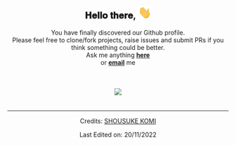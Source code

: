 <div align="center">
<h2> 𝐇𝐞𝐥𝐥𝐨 𝐭𝐡𝐞𝐫𝐞,  <img src="https://github.com/Komi7/resources/blob/main/Hi.gif" width="30px"></h2>
</div>
<div align="center">

You have finally discovered our Github profile. <br>
Please feel free to clone/fork projects, raise issues and submit PRs if you think something could be better. <br>
Ask me anything <a href="https://github.com/Pxledit/Pxledit/issues/new"><b>here</b></a><br>
or <a href="mailto:shousuke@naver.com"><b>email</b></a> me

<div align="center">

<p align="center">
 <h1 align="center"> <p align="center">
  <img src="https://readme-typing-svg.herokuapp.com?font=Fira+Code&pause=1000&color=F6F7C5&width=435&lines=+++++++++%F0%9F%98%8A%F0%9F%98%8A%F0%9F%98%8A+++++++++++++++Happy+coding+!">
  </h1>
 
</p>



 
</div>


<!--
**Pxledit/Pxledit** is a ✨ _special_ ✨ repository because its `README.md` (this file) appears on your GitHub profile.

Here are some ideas to get you started:

- 🔭 I’m currently working on ...
- 🌱 I’m currently learning ...
- 👯 I’m looking to collaborate on ...
- 🤔 I’m looking for help with ...
- 💬 Ask me about ...
- 📫 How to reach me: ...
- 😄 Pronouns: ...
- ⚡ Fun fact: ...
-->

-----
Credits: [SHOUSUKE KOMI](https://github.com/komi7)

Last Edited on: 20/11/2022
